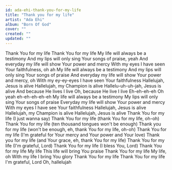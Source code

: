 ```yaml
---
id: ada-ehi-thank-you-for-my-life
title: "Thank you for my life"
artist: "Ada Ehi"
album: "Born Of God"
cover: ""
created: ""
updated: ""
---
```


Thank You for my life
Thank You for my life
My life will always be a testimony
And my lips will only sing Your songs of praise, yeah
And everyday my life will show Your power and mercy
With my eyes I have seen Your faithfulness, oh ah
My life will always be a testimony
And my lips will only sing Your songs of praise
And everyday my life will show Your power and mercy, oh
With my ey-ey-eyes I have seen Your faithfulness
Hallelujah, Jesus is alive
Hallelujah, my Champion is alive
Hallelu-uh-uh-jah, Jesus is alive
And because He lives I live
Oh, because He live I live
Eh-eh-eh-eh
Oh yeah eh-eh-eh-eh-eh
My life will always be a testimony
My lips will only sing Your songs of praise
Everyday my life will show Your power and mercy
With my eyes I have see Your faithfulness
Hallelujah, Jesus is alive
Hallelujah, my Champion is alive
Hallelujah, Jesus is alive
Thank You for my life (I just wanna say)
Thank You for my life (thank You for my life, oh-oh)
Thank You for my life (ten thousand tongues won't be enough)
Thank you for my life (won't be enough, eh, thank You for my life, oh-oh)
Thank You for my life (I'm grateful for Your mercy and Your power and Your love)
Thank you for my life (and Your grace, eh, thank You for my life)
Thank You for my life (I'm grateful, Lord)
Thank You for my life (I bless You, Lord)
Thank You for my life
My life
This life will bring You praise
Thank You for my life
My life, oh
With my life I bring You glory
Thank You for my life
Thank You for my life
I'm grateful, Lord
Oh, hallelujah